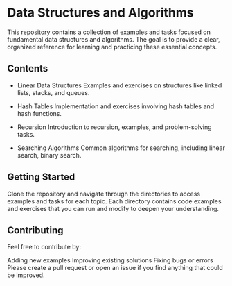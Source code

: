 # Data Structures and Algorithms
This repository contains a collection of examples and tasks focused on fundamental data structures and algorithms. The goal is to provide a clear, organized reference for learning and practicing these essential concepts.

## Contents
- Linear Data Structures
Examples and exercises on structures like linked lists, stacks, and queues.

- Hash Tables
Implementation and exercises involving hash tables and hash functions.

- Recursion
Introduction to recursion, examples, and problem-solving tasks.

- Searching Algorithms
Common algorithms for searching, including linear search, binary search.

## Getting Started
Clone the repository and navigate through the directories to access examples and tasks for each topic.
Each directory contains code examples and exercises that you can run and modify to deepen your understanding.

## Contributing
Feel free to contribute by:

Adding new examples
Improving existing solutions
Fixing bugs or errors
Please create a pull request or open an issue if you find anything that could be improved.